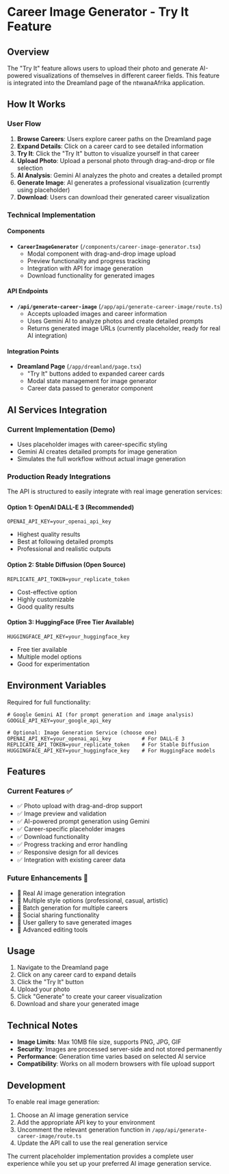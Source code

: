 # Career Image Generator - Try It Feature

## Overview

The "Try It" feature allows users to upload their photo and generate AI-powered visualizations of themselves in different career fields. This feature is integrated into the Dreamland page of the ntwanaAfrika application.

## How It Works

### User Flow

1. **Browse Careers**: Users explore career paths on the Dreamland page
2. **Expand Details**: Click on a career card to see detailed information
3. **Try It**: Click the "Try It" button to visualize yourself in that career
4. **Upload Photo**: Upload a personal photo through drag-and-drop or file selection
5. **AI Analysis**: Gemini AI analyzes the photo and creates a detailed prompt
6. **Generate Image**: AI generates a professional visualization (currently using placeholder)
7. **Download**: Users can download their generated career visualization

### Technical Implementation

#### Components

- **`CareerImageGenerator`** (`/components/career-image-generator.tsx`)
  - Modal component with drag-and-drop image upload
  - Preview functionality and progress tracking
  - Integration with API for image generation
  - Download functionality for generated images

#### API Endpoints

- **`/api/generate-career-image`** (`/app/api/generate-career-image/route.ts`)
  - Accepts uploaded images and career information
  - Uses Gemini AI to analyze photos and create detailed prompts
  - Returns generated image URLs (currently placeholder, ready for real AI integration)

#### Integration Points

- **Dreamland Page** (`/app/dreamland/page.tsx`)
  - "Try It" buttons added to expanded career cards
  - Modal state management for image generator
  - Career data passed to generator component

## AI Services Integration

### Current Implementation (Demo)

- Uses placeholder images with career-specific styling
- Gemini AI creates detailed prompts for image generation
- Simulates the full workflow without actual image generation

### Production Ready Integrations

The API is structured to easily integrate with real image generation services:

#### Option 1: OpenAI DALL-E 3 (Recommended)

```env
OPENAI_API_KEY=your_openai_api_key
```

- Highest quality results
- Best at following detailed prompts
- Professional and realistic outputs

#### Option 2: Stable Diffusion (Open Source)

```env
REPLICATE_API_TOKEN=your_replicate_token
```

- Cost-effective option
- Highly customizable
- Good quality results

#### Option 3: HuggingFace (Free Tier Available)

```env
HUGGINGFACE_API_KEY=your_huggingface_key
```

- Free tier available
- Multiple model options
- Good for experimentation

## Environment Variables

Required for full functionality:

```env
# Google Gemini AI (for prompt generation and image analysis)
GOOGLE_API_KEY=your_google_api_key

# Optional: Image Generation Service (choose one)
OPENAI_API_KEY=your_openai_api_key          # For DALL-E 3
REPLICATE_API_TOKEN=your_replicate_token    # For Stable Diffusion
HUGGINGFACE_API_KEY=your_huggingface_key    # For HuggingFace models
```

## Features

### Current Features ✅

- ✅ Photo upload with drag-and-drop support
- ✅ Image preview and validation
- ✅ AI-powered prompt generation using Gemini
- ✅ Career-specific placeholder images
- ✅ Download functionality
- ✅ Progress tracking and error handling
- ✅ Responsive design for all devices
- ✅ Integration with existing career data

### Future Enhancements 🚀

- 🔄 Real AI image generation integration
- 🔄 Multiple style options (professional, casual, artistic)
- 🔄 Batch generation for multiple careers
- 🔄 Social sharing functionality
- 🔄 User gallery to save generated images
- 🔄 Advanced editing tools

## Usage

1. Navigate to the Dreamland page
2. Click on any career card to expand details
3. Click the "Try It" button
4. Upload your photo
5. Click "Generate" to create your career visualization
6. Download and share your generated image

## Technical Notes

- **Image Limits**: Max 10MB file size, supports PNG, JPG, GIF
- **Security**: Images are processed server-side and not stored permanently
- **Performance**: Generation time varies based on selected AI service
- **Compatibility**: Works on all modern browsers with file upload support

## Development

To enable real image generation:

1. Choose an AI image generation service
2. Add the appropriate API key to your environment
3. Uncomment the relevant generation function in `/app/api/generate-career-image/route.ts`
4. Update the API call to use the real generation service

The current placeholder implementation provides a complete user experience while you set up your preferred AI image generation service.
